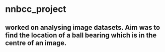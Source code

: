 # nnbcc_project

## worked on analysing image datasets. Aim was to find the location of a ball bearing which is in the centre of an image. 
